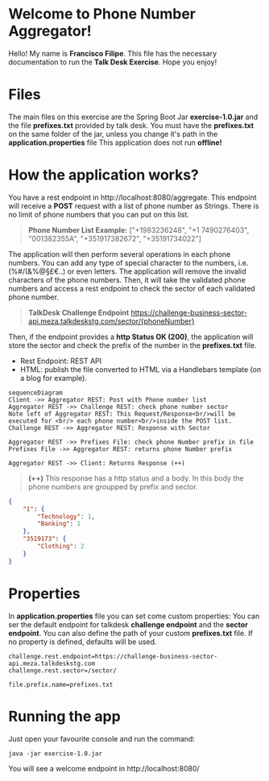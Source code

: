 
# Welcome to Phone Number Aggregator!

Hello! My name is **Francisco Filipe**. This file has the necessary documentation to run the **Talk Desk Exercise**. Hope you enjoy!

# Files

The main files on this exercise are the Spring Boot Jar **exercise-1.0.jar** and the file **prefixes.txt** provided by talk desk.
You must have the **prefixes.txt** on the same folder of the jar, unless you change it's path in the **application.properties** file
This application does not run **offline!**

# How the application works?

You have a rest endpoint in http://localhost:8080/aggregate.
This endpoint will receive a **POST** request with a list of phone number as Strings. There is no limit of phone numbers that you can put on this list.

> **Phone Number List Example:**
["+1983236248", "+1 7490276403", "001382355A", "+351917382672", "+35191734022"]

The application will then perform several operations in each phone numbers.
You can add any type of special character to the numbers, i.e. (%#/(&%@§£€..) or even letters. The application will remove the invalid characters of the phone numbers. 
Then, it will take the validated phone numbers and access a rest endpoint to check the sector of each validated phone number.

>**TalkDesk Challenge Endpoint**
>https://challenge-business-sector-api.meza.talkdeskstg.com/sector/{phoneNumber}

Then, if the endpoint provides a **http Status OK (200)**, the application will store the sector and check the prefix of the number in the **prefixes.txt** file.

- Rest Endpoint: REST API
- HTML: publish the file converted to HTML via a Handlebars template (on a blog for example).

```mermaid
sequenceDiagram
Client ->> Aggregator REST: Post with Phone number list
Aggregator REST ->> Challenge REST: check phone number sector
Note left of Aggregator REST: This Request/Response<br/>will be executed for <br/> each phone number<br/>inside the POST list.
Challenge REST ->> Aggregator REST: Response with Sector

Aggregator REST ->> Prefixes File: check phone Number prefix in file
Prefixes File ->> Aggregator REST: returns phone Number prefix

Aggregator REST ->> Client: Returns Response (++)
```

>**(++)** This response has a http status and a body. In this body the phone numbers are groupped by prefix and sector.

```json
{
    "1": {
        "Technology": 1,
        "Banking": 1
    },
    "3519173": {
        "Clothing": 2
    }
}
```

# Properties
In **application.properties** file you can set come custom properties:
You can ser the default endpoint for talkdesk **challenge endpoint** and the **sector endpoint**.
You can also define the path of your custom **prefixes.txt** file.
If no property is defined, defaults will be used.
```
challenge.rest.endpoint=https://challenge-business-sector-api.meza.talkdeskstg.com  
challenge.rest.sector=/sector/  
  
file.prefix.name=prefixes.txt
```

# Running the app

Just open your favourite console and run the command:
```
java -jar exercise-1.0.jar
```
You will see a welcome endpoint in http://localhost:8080/
